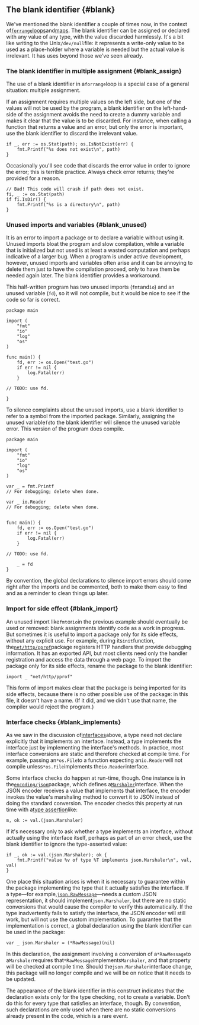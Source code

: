 ## The blank identifier {#blank}

We've mentioned the blank identifier a couple of times now, in the context of[`forrange`loops](https://docs.huihoo.com/go/golang.org/doc/effective_go.html#for)and[maps](https://docs.huihoo.com/go/golang.org/doc/effective_go.html#maps). The blank identifier can be assigned or declared with any value of any type, with the value discarded harmlessly. It's a bit like writing to the Unix`/dev/null`file: it represents a write-only value to be used as a place-holder where a variable is needed but the actual value is irrelevant. It has uses beyond those we've seen already.

### The blank identifier in multiple assignment {#blank_assign}

The use of a blank identifier in a`forrange`loop is a special case of a general situation: multiple assignment.

If an assignment requires multiple values on the left side, but one of the values will not be used by the program, a blank identifier on the left-hand-side of the assignment avoids the need to create a dummy variable and makes it clear that the value is to be discarded. For instance, when calling a function that returns a value and an error, but only the error is important, use the blank identifier to discard the irrelevant value.

```
if _, err := os.Stat(path); os.IsNotExist(err) {
	fmt.Printf("%s does not exist\n", path)
}

```

Occasionally you'll see code that discards the error value in order to ignore the error; this is terrible practice. Always check error returns; they're provided for a reason.

```
// Bad! This code will crash if path does not exist.
fi, _ := os.Stat(path)
if fi.IsDir() {
    fmt.Printf("%s is a directory\n", path)
}

```

### Unused imports and variables {#blank_unused}

It is an error to import a package or to declare a variable without using it. Unused imports bloat the program and slow compilation, while a variable that is initialized but not used is at least a wasted computation and perhaps indicative of a larger bug. When a program is under active development, however, unused imports and variables often arise and it can be annoying to delete them just to have the compilation proceed, only to have them be needed again later. The blank identifier provides a workaround.

This half-written program has two unused imports \(`fmt`and`io`\) and an unused variable \(`fd`\), so it will not compile, but it would be nice to see if the code so far is correct.

```
package main

import (
    "fmt"
    "io"
    "log"
    "os"
)

func main() {
    fd, err := os.Open("test.go")
    if err != nil {
        log.Fatal(err)
    }
    
// TODO: use fd.

}
```

To silence complaints about the unused imports, use a blank identifier to refer to a symbol from the imported package. Similarly, assigning the unused variable`fd`to the blank identifier will silence the unused variable error. This version of the program does compile.

```
package main

import (
    "fmt"
    "io"
    "log"
    "os"
)

var _ = fmt.Printf 
// For debugging; delete when done.

var _ io.Reader    
// For debugging; delete when done.


func main() {
    fd, err := os.Open("test.go")
    if err != nil {
        log.Fatal(err)
    }
    
// TODO: use fd.

    _ = fd
}
```

By convention, the global declarations to silence import errors should come right after the imports and be commented, both to make them easy to find and as a reminder to clean things up later.

### Import for side effect {#blank_import}

An unused import like`fmt`or`io`in the previous example should eventually be used or removed: blank assignments identify code as a work in progress. But sometimes it is useful to import a package only for its side effects, without any explicit use. For example, during its`init`function, the[`net/http/pprof`](https://docs.huihoo.com/go/golang.org/pkg/net/http/pprof/index.html)package registers HTTP handlers that provide debugging information. It has an exported API, but most clients need only the handler registration and access the data through a web page. To import the package only for its side effects, rename the package to the blank identifier:

```
import _ "net/http/pprof"

```

This form of import makes clear that the package is being imported for its side effects, because there is no other possible use of the package: in this file, it doesn't have a name. \(If it did, and we didn't use that name, the compiler would reject the program.\)

### Interface checks {#blank_implements}

As we saw in the discussion of[interfaces](https://docs.huihoo.com/go/golang.org/doc/effective_go.html#interfaces_and_types)above, a type need not declare explicitly that it implements an interface. Instead, a type implements the interface just by implementing the interface's methods. In practice, most interface conversions are static and therefore checked at compile time. For example, passing an`*os.File`to a function expecting an`io.Reader`will not compile unless`*os.File`implements the`io.Reader`interface.

Some interface checks do happen at run-time, though. One instance is in the[`encoding/json`](https://docs.huihoo.com/go/golang.org/pkg/encoding/json/index.html)package, which defines a[`Marshaler`](https://docs.huihoo.com/go/golang.org/pkg/encoding/json/index.html#Marshaler)interface. When the JSON encoder receives a value that implements that interface, the encoder invokes the value's marshaling method to convert it to JSON instead of doing the standard conversion. The encoder checks this property at run time with a[type assertion](https://docs.huihoo.com/go/golang.org/doc/effective_go.html#interface_conversions)like:

```
m, ok := val.(json.Marshaler)

```

If it's necessary only to ask whether a type implements an interface, without actually using the interface itself, perhaps as part of an error check, use the blank identifier to ignore the type-asserted value:

```
if _, ok := val.(json.Marshaler); ok {
    fmt.Printf("value %v of type %T implements json.Marshaler\n", val, val)
}

```

One place this situation arises is when it is necessary to guarantee within the package implementing the type that it actually satisfies the interface. If a type—for example,[`json.RawMessage`](https://docs.huihoo.com/go/golang.org/pkg/encoding/json/index.html#RawMessage)—needs a custom JSON representation, it should implement`json.Marshaler`, but there are no static conversions that would cause the compiler to verify this automatically. If the type inadvertently fails to satisfy the interface, the JSON encoder will still work, but will not use the custom implementation. To guarantee that the implementation is correct, a global declaration using the blank identifier can be used in the package:

```
var _ json.Marshaler = (*RawMessage)(nil)

```

In this declaration, the assignment involving a conversion of a`*RawMessage`to a`Marshaler`requires that`*RawMessage`implements`Marshaler`, and that property will be checked at compile time. Should the`json.Marshaler`interface change, this package will no longer compile and we will be on notice that it needs to be updated.

The appearance of the blank identifier in this construct indicates that the declaration exists only for the type checking, not to create a variable. Don't do this for every type that satisfies an interface, though. By convention, such declarations are only used when there are no static conversions already present in the code, which is a rare event.

  


